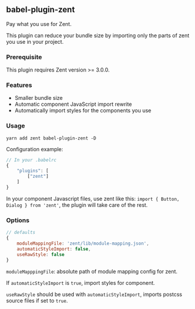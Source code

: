 ## babel-plugin-zent

Pay what you use for Zent.

This plugin can reduce your bundle size by importing only the parts of zent you use in your project.

### Prerequisite

This plugin requires Zent version >= 3.0.0.

### Features

- Smaller bundle size
- Automatic component JavaScript import rewrite
- Automatically import styles for the components you use

### Usage

`yarn add zent babel-plugin-zent -D`

Configuration example:

```js
// In your .babelrc
{
	"plugins": [
		["zent"]
	]
}
```

In your component Javascript files, use zent like this: `import { Button, Dialog } from 'zent'`, the plugin will take care of the rest.

### Options

```js
// defaults
{
	moduleMappingFile: 'zent/lib/module-mapping.json',
	automaticStyleImport: false,
	useRawStyle: false
}
```

`moduleMapppingFile`: absolute path of module mapping config for zent.

If `automaticStyleImport` is `true`, import styles for component.

`useRawStyle` should be used with `automaticStyleImport`, imports postcss source files if set to `true`.
